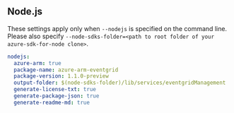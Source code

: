 ## Node.js

These settings apply only when `--nodejs` is specified on the command line.
Please also specify `--node-sdks-folder=<path to root folder of your azure-sdk-for-node clone>`.

``` yaml $(nodejs)
nodejs:
  azure-arm: true
  package-name: azure-arm-eventgrid
  package-version: 1.1.0-preview
  output-folder: $(node-sdks-folder)/lib/services/eventgridManagement
  generate-license-txt: true
  generate-package-json: true
  generate-readme-md: true
```
